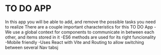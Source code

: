 # TO DO APP

In this app you will be able to add, and remove the possible tasks you need to realize
There are a couple important characteristics for this TO DO App
-We use a global context for components to communicate in between each other, and items stored in it
-ES6 methods are used for its right funcionality
-Mobile friendly
-Uses React with Vite and Routing to allow switching between several Nav tabsj